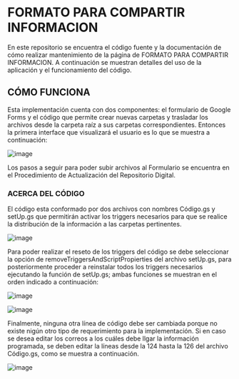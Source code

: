 # FORMATO PARA COMPARTIR INFORMACION

En este repositorio se encuentra el código fuente y la documentación de cómo realizar mantenimiento de la página de FORMATO PARA COMPARTIR INFORMACION. A continuación se muestran detalles del uso de la aplicación y el funcionamiento del código.

## CÓMO FUNCIONA

Esta implementación cuenta con dos componentes: el formulario de Google Forms y el código que permite crear nuevas carpetas y trasladar los archivos desde la carpeta raíz a sus carpetas correspondientes. Entonces la primera interface que visualizará el usuario es lo que se muestra a continuación:

![image](https://github.com/DISENOINSTRUCCIONALFSAA/FORMATO_PARA_COMPARTIR_INFORMACION/assets/144281326/d1eb0fd6-19a9-4619-9b64-c15776222de6)

Los pasos a seguir para poder subir archivos al Formulario se encuentra en el Procedimiento de Actualización del Repositorio Digital. 

### ACERCA DEL CÓDIGO

El código esta conformado por dos archivos con nombres Código.gs y setUp.gs que permitirán activar los triggers necesarios para que se realice la distribución de la información a las carpetas pertinentes. 

![image](https://github.com/DISENOINSTRUCCIONALFSAA/FORMATO_PARA_COMPARTIR_INFORMACION/assets/144281326/20c11df5-ec22-4251-9ef4-a3f4c1773c73)

Para poder realizar el reseto de los triggers del código se debe seleccionar la opción de removeTriggersAndScriptPropierties del archivo setUp.gs, para posteriormente proceder a reinstalar todos los triggers necesarios ejecutando la función de setUp.gs; ambas funciones se muestran en el orden indicado a continuación:

![image](https://github.com/DISENOINSTRUCCIONALFSAA/FORMATO_PARA_COMPARTIR_INFORMACION/assets/144281326/817e6ad3-c1ef-4d42-9305-6839d4913982)

![image](https://github.com/DISENOINSTRUCCIONALFSAA/FORMATO_PARA_COMPARTIR_INFORMACION/assets/144281326/1cea339f-a685-42f2-b823-942afc15d451)

Finalmente, ninguna otra línea de código debe ser cambiada porque no existe nigún otro tipo de requerimiento para la implementación. Si en caso se desea editar los correos a los cuáles debe llgar la información programada, se deben editar la líneas desde la 124 hasta la 126 del archivo Código.gs, como se muestra a continuación.

![image](https://github.com/DISENOINSTRUCCIONALFSAA/FORMATO_PARA_COMPARTIR_INFORMACION/assets/144281326/0f32a87a-8113-4db1-95cc-7ab3e9515125)



